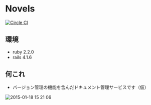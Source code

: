 # Novels

[![Circle CI](https://circleci.com/gh/reizist/novels.svg?style=svg)](https://circleci.com/gh/reizist/novels)

## 環境
* ruby 2.2.0
* rails 4.1.6

## 何これ
* バージョン管理の機能を含んだドキュメント管理サービスです（仮）

![2015-01-18 15 21 06](https://cloud.githubusercontent.com/assets/4850156/5791631/d9177bde-9f25-11e4-8efe-319a55ff7671.jpg) 
